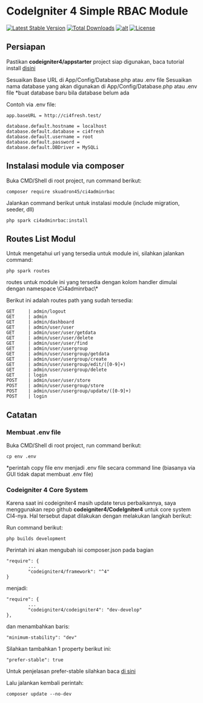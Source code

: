 # CodeIgniter 4 Simple RBAC Module
[![Latest Stable Version](https://poser.pugx.org/skuadron45/ci4adminrbac/v/stable)](https://packagist.org/packages/skuadron45/ci4adminrbac) 
[![Total Downloads](https://poser.pugx.org/skuadron45/ci4adminrbac/downloads)](https://packagist.org/packages/skuadron45/ci4adminrbac) 
[![alt](https://img.shields.io/badge/package-skuadron45%2Fci4adminrbac%20-s)](https://packagist.org/packages/skuadron45/ci4adminrbac)
[![License](https://poser.pugx.org/skuadron45/ci4adminrbac/license)](https://packagist.org/packages/skuadron45/ci4adminrbac) 

## Persiapan
Pastikan **codeigniter4/appstarter**  project siap digunakan, baca tutorial install [disini](https://github.com/codeigniter4/appstarter)

Sesuaikan Base URL di App/Config/Database.php atau .env file
Sesuaikan nama database yang akan digunakan di App/Config/Database.php atau .env file
*buat database baru bila database belum ada

Contoh via .env file:
```
app.baseURL = http://ci4fresh.test/

database.default.hostname = localhost
database.default.database = ci4fresh
database.default.username = root
database.default.password = 
database.default.DBDriver = MySQLi
```

## Instalasi module via composer
Buka CMD/Shell di root project, run command berikut:
```
composer require skuadron45/ci4adminrbac
```

Jalankan command berikut untuk instalasi module (include migration, seeder, dll)

```
php spark ci4adminrbac:install
```

## Routes List Modul
Untuk mengetahui url yang tersedia untuk module ini, silahkan jalankan command:
```
php spark routes
```
routes untuk module ini yang tersedia dengan kolom handler dimulai dengan namespace \Ci4adminrbac\\*

Berikut ini adalah routes path yang sudah tersedia:
```
GET     | admin/logout
GET     | admin
GET     | admin/dashboard
GET     | admin/user/user
GET     | admin/user/user/getdata
GET     | admin/user/user/delete
GET     | admin/user/user/find
GET     | admin/user/usergroup
GET     | admin/user/usergroup/getdata
GET     | admin/user/usergroup/create
GET     | admin/user/usergroup/edit/([0-9]+)
GET     | admin/user/usergroup/delete
GET     | login
POST    | admin/user/user/store
POST    | admin/user/usergroup/store
POST    | admin/user/usergroup/update/([0-9]+)
POST    | login
```

## Catatan

### **Membuat .env file**
Buka CMD/Shell di root project, run command berikut:
```
cp env .env
```
*perintah copy file env menjadi .env file secara command line (biasanya via GUI tidak dapat membuat .env file)

### **Codeigniter 4 Core System**

Karena saat ini codeigniter4 masih update terus perbaikannya, saya menggunakan repo github **codeigniter4/CodeIgniter4** untuk core system CI4-nya.
Hal tersebut dapat dilakukan dengan melakukan langkah berikut:

Run command berikut:
```
php builds development
```
Perintah ini akan mengubah isi composer.json pada bagian
```
"require": {
        ...
        "codeigniter4/framework": "^4"
}
```
menjadi:
```
"require": {
        ...
        "codeigniter4/codeigniter4": "dev-develop"
},
```
dan menambahkan baris:
```
"minimum-stability": "dev"
```
Silahkan tambahkan 1 property berikut ini:
```
"prefer-stable": true
```
Untuk penjelasan prefer-stable silahkan baca [di sini](https://getcomposer.org/doc/04-schema.md#prefer-stable)

Lalu jalankan kembali perintah:
```
composer update --no-dev
```
